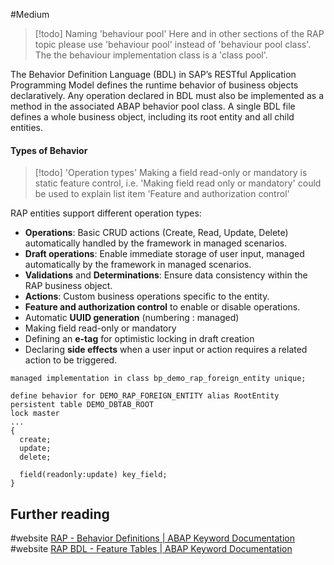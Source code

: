 #Medium 

> [!todo] Naming 'behaviour pool'
> Here and in other sections of the RAP topic please use 'behaviour pool' instead of 'behaviour pool class'. The the behaviour implementation class is a 'class pool'. 

The Behavior Definition Language (BDL) in SAP’s RESTful Application Programming Model defines the runtime behavior of business objects declaratively. Any operation declared in BDL must also be implemented as a method in the associated ABAP behavior pool class. A single BDL file defines a whole business object, including its root entity and all child entities.
#### Types of Behavior

> [!todo] 'Operation types'
> Making a field read-only or mandatory is static feature control, i.e. 'Making field read only or mandatory' could be used to explain list item 'Feature and authorization control'

RAP entities support different operation types:

- **Operations**: Basic CRUD actions (Create, Read, Update, Delete) automatically handled by the framework in managed scenarios.
- **Draft operations**: Enable immediate storage of user input, managed automatically by the framework in managed scenarios.
- **Validations** and **Determinations**: Ensure data consistency within the RAP business object.
- **Actions**: Custom business operations specific to the entity.
- **Feature and authorization control** to enable or disable operations.
- Automatic **UUID generation** (numbering : managed) 
- Making field read-only or mandatory
- Defining an **e-tag** for optimistic locking in draft creation
- Declaring **side effects** when a user input or action requires a related action to be triggered.


```BDL
managed implementation in class bp_demo_rap_foreign_entity unique;

define behavior for DEMO_RAP_FOREIGN_ENTITY alias RootEntity
persistent table DEMO_DBTAB_ROOT
lock master
...
{
  create;
  update;
  delete;

  field(readonly:update) key_field;
}
```

## Further reading

#website [RAP - Behavior Definitions | ABAP Keyword Documentation](https://help.sap.com/doc/abapdocu_cp_index_htm/CLOUD/en-US/ABENCDS_BDEF.html)
#website [RAP BDL - Feature Tables | ABAP Keyword Documentation](https://help.sap.com/doc/abapdocu_cp_index_htm/CLOUD/en-US/ABENRAP_FEATURE_TABLE.html)